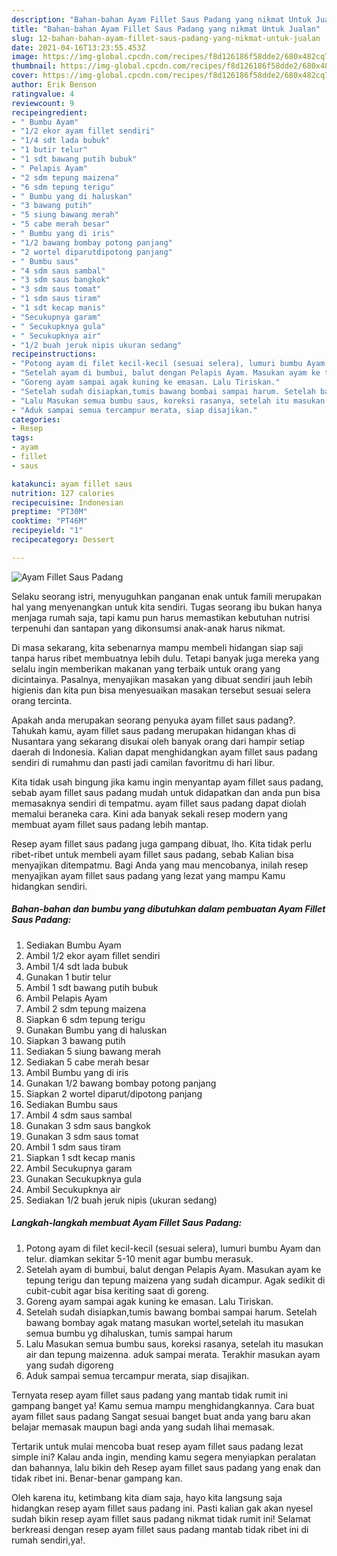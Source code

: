 ```yaml
---
description: "Bahan-bahan Ayam Fillet Saus Padang yang nikmat Untuk Jualan"
title: "Bahan-bahan Ayam Fillet Saus Padang yang nikmat Untuk Jualan"
slug: 12-bahan-bahan-ayam-fillet-saus-padang-yang-nikmat-untuk-jualan
date: 2021-04-16T13:23:55.453Z
image: https://img-global.cpcdn.com/recipes/f8d126186f58dde2/680x482cq70/ayam-fillet-saus-padang-foto-resep-utama.jpg
thumbnail: https://img-global.cpcdn.com/recipes/f8d126186f58dde2/680x482cq70/ayam-fillet-saus-padang-foto-resep-utama.jpg
cover: https://img-global.cpcdn.com/recipes/f8d126186f58dde2/680x482cq70/ayam-fillet-saus-padang-foto-resep-utama.jpg
author: Erik Benson
ratingvalue: 4
reviewcount: 9
recipeingredient:
- " Bumbu Ayam"
- "1/2 ekor ayam fillet sendiri"
- "1/4 sdt lada bubuk"
- "1 butir telur"
- "1 sdt bawang putih bubuk"
- " Pelapis Ayam"
- "2 sdm tepung maizena"
- "6 sdm tepung terigu"
- " Bumbu yang di haluskan"
- "3 bawang putih"
- "5 siung bawang merah"
- "5 cabe merah besar"
- " Bumbu yang di iris"
- "1/2 bawang bombay potong panjang"
- "2 wortel diparutdipotong panjang"
- " Bumbu saus"
- "4 sdm saus sambal"
- "3 sdm saus bangkok"
- "3 sdm saus tomat"
- "1 sdm saus tiram"
- "1 sdt kecap manis"
- "Secukupnya garam"
- " Secukupknya gula"
- " Secukupknya air"
- "1/2 buah jeruk nipis ukuran sedang"
recipeinstructions:
- "Potong ayam di filet kecil-kecil (sesuai selera), lumuri bumbu Ayam dan telur. diamkan sekitar 5-10 menit agar bumbu merasuk."
- "Setelah ayam di bumbui, balut dengan Pelapis Ayam. Masukan ayam ke tepung terigu dan tepung maizena yang sudah dicampur. Agak sedikit di cubit-cubit agar bisa keriting saat di goreng."
- "Goreng ayam sampai agak kuning ke emasan. Lalu Tiriskan."
- "Setelah sudah disiapkan,tumis bawang bombai sampai harum. Setelah bawang bombay agak matang masukan wortel,setelah itu masukan semua bumbu yg dihaluskan, tumis sampai harum"
- "Lalu Masukan semua bumbu saus, koreksi rasanya, setelah itu masukan air dan tepung maizenna. aduk sampai merata. Terakhir masukan ayam yang sudah digoreng"
- "Aduk sampai semua tercampur merata, siap disajikan."
categories:
- Resep
tags:
- ayam
- fillet
- saus

katakunci: ayam fillet saus 
nutrition: 127 calories
recipecuisine: Indonesian
preptime: "PT30M"
cooktime: "PT46M"
recipeyield: "1"
recipecategory: Dessert

---
```



![Ayam Fillet Saus Padang](https://img-global.cpcdn.com/recipes/f8d126186f58dde2/680x482cq70/ayam-fillet-saus-padang-foto-resep-utama.jpg)

Selaku seorang istri, menyuguhkan panganan enak untuk famili merupakan hal yang menyenangkan untuk kita sendiri. Tugas seorang ibu bukan hanya menjaga rumah saja, tapi kamu pun harus memastikan kebutuhan nutrisi terpenuhi dan santapan yang dikonsumsi anak-anak harus nikmat.

Di masa  sekarang, kita sebenarnya mampu membeli hidangan siap saji tanpa harus ribet membuatnya lebih dulu. Tetapi banyak juga mereka yang selalu ingin memberikan makanan yang terbaik untuk orang yang dicintainya. Pasalnya, menyajikan masakan yang dibuat sendiri jauh lebih higienis dan kita pun bisa menyesuaikan masakan tersebut sesuai selera orang tercinta. 



Apakah anda merupakan seorang penyuka ayam fillet saus padang?. Tahukah kamu, ayam fillet saus padang merupakan hidangan khas di Nusantara yang sekarang disukai oleh banyak orang dari hampir setiap daerah di Indonesia. Kalian dapat menghidangkan ayam fillet saus padang sendiri di rumahmu dan pasti jadi camilan favoritmu di hari libur.

Kita tidak usah bingung jika kamu ingin menyantap ayam fillet saus padang, sebab ayam fillet saus padang mudah untuk didapatkan dan anda pun bisa memasaknya sendiri di tempatmu. ayam fillet saus padang dapat diolah memalui beraneka cara. Kini ada banyak sekali resep modern yang membuat ayam fillet saus padang lebih mantap.

Resep ayam fillet saus padang juga gampang dibuat, lho. Kita tidak perlu ribet-ribet untuk membeli ayam fillet saus padang, sebab Kalian bisa menyajikan ditempatmu. Bagi Anda yang mau mencobanya, inilah resep menyajikan ayam fillet saus padang yang lezat yang mampu Kamu hidangkan sendiri.

<!--inarticleads1-->

##### Bahan-bahan dan bumbu yang dibutuhkan dalam pembuatan Ayam Fillet Saus Padang:

1. Sediakan  Bumbu Ayam
1. Ambil 1/2 ekor ayam fillet sendiri
1. Ambil 1/4 sdt lada bubuk
1. Gunakan 1 butir telur
1. Ambil 1 sdt bawang putih bubuk
1. Ambil  Pelapis Ayam
1. Ambil 2 sdm tepung maizena
1. Siapkan 6 sdm tepung terigu
1. Gunakan  Bumbu yang di haluskan
1. Siapkan 3 bawang putih
1. Sediakan 5 siung bawang merah
1. Sediakan 5 cabe merah besar
1. Ambil  Bumbu yang di iris
1. Gunakan 1/2 bawang bombay potong panjang
1. Siapkan 2 wortel diparut/dipotong panjang
1. Sediakan  Bumbu saus
1. Ambil 4 sdm saus sambal
1. Gunakan 3 sdm saus bangkok
1. Gunakan 3 sdm saus tomat
1. Ambil 1 sdm saus tiram
1. Siapkan 1 sdt kecap manis
1. Ambil Secukupnya garam
1. Gunakan  Secukupknya gula
1. Ambil  Secukupknya air
1. Sediakan 1/2 buah jeruk nipis (ukuran sedang)




<!--inarticleads2-->

##### Langkah-langkah membuat Ayam Fillet Saus Padang:

1. Potong ayam di filet kecil-kecil (sesuai selera), lumuri bumbu Ayam dan telur. diamkan sekitar 5-10 menit agar bumbu merasuk.
1. Setelah ayam di bumbui, balut dengan Pelapis Ayam. Masukan ayam ke tepung terigu dan tepung maizena yang sudah dicampur. Agak sedikit di cubit-cubit agar bisa keriting saat di goreng.
1. Goreng ayam sampai agak kuning ke emasan. Lalu Tiriskan.
1. Setelah sudah disiapkan,tumis bawang bombai sampai harum. Setelah bawang bombay agak matang masukan wortel,setelah itu masukan semua bumbu yg dihaluskan, tumis sampai harum
1. Lalu Masukan semua bumbu saus, koreksi rasanya, setelah itu masukan air dan tepung maizenna. aduk sampai merata. Terakhir masukan ayam yang sudah digoreng
1. Aduk sampai semua tercampur merata, siap disajikan.




Ternyata resep ayam fillet saus padang yang mantab tidak rumit ini gampang banget ya! Kamu semua mampu menghidangkannya. Cara buat ayam fillet saus padang Sangat sesuai banget buat anda yang baru akan belajar memasak maupun bagi anda yang sudah lihai memasak.

Tertarik untuk mulai mencoba buat resep ayam fillet saus padang lezat simple ini? Kalau anda ingin, mending kamu segera menyiapkan peralatan dan bahannya, lalu bikin deh Resep ayam fillet saus padang yang enak dan tidak ribet ini. Benar-benar gampang kan. 

Oleh karena itu, ketimbang kita diam saja, hayo kita langsung saja hidangkan resep ayam fillet saus padang ini. Pasti kalian gak akan nyesel sudah bikin resep ayam fillet saus padang nikmat tidak rumit ini! Selamat berkreasi dengan resep ayam fillet saus padang mantab tidak ribet ini di rumah sendiri,ya!.

